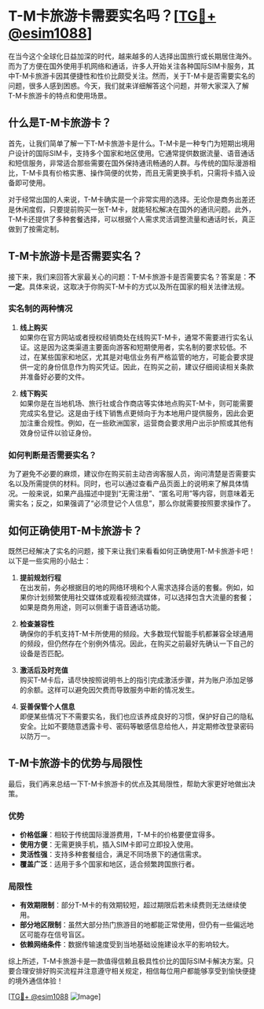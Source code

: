 # T-M卡旅游卡需要实名吗？[[TG💪+ @esim1088](https://t.me/s/esim1088)]

在当今这个全球化日益加深的时代，越来越多的人选择出国旅行或长期居住海外。而为了方便在国外使用手机网络和通话，许多人开始关注各种国际SIM卡服务，其中T-M卡旅游卡因其便捷性和性价比颇受关注。然而，关于T-M卡是否需要实名的问题，很多人感到困惑。今天，我们就来详细解答这个问题，并带大家深入了解T-M卡旅游卡的特点和使用场景。

## 什么是T-M卡旅游卡？

首先，让我们简单了解一下T-M卡旅游卡是什么。T-M卡是一种专门为短期出境用户设计的国际SIM卡，支持多个国家和地区使用。它通常提供数据流量、语音通话和短信服务，非常适合那些需要在国外保持通讯畅通的人群。与传统的国际漫游相比，T-M卡具有价格实惠、操作简便的优势，而且无需更换手机，只需将卡插入设备即可使用。

对于经常出国的人来说，T-M卡确实是一个非常实用的选择。无论你是商务出差还是休闲度假，只要提前购买一张T-M卡，就能轻松解决在国外的通讯问题。此外，T-M卡还提供了多种套餐选择，可以根据个人需求灵活调整流量和通话时长，真正做到了按需定制。

## T-M卡旅游卡是否需要实名？

接下来，我们来回答大家最关心的问题：T-M卡旅游卡是否需要实名？答案是：**不一定**。具体来说，这取决于你购买T-M卡的方式以及所在国家的相关法律法规。

### 实名制的两种情况

1. **线上购买**  
   如果你在官方网站或者授权经销商处在线购买T-M卡，通常不需要进行实名认证。这是因为这类渠道主要面向游客和短期使用者，实名制的要求较低。不过，在某些国家和地区，尤其是对电信业务有严格监管的地方，可能会要求提供一定的身份信息作为购买凭证。因此，在购买之前，建议仔细阅读相关条款并准备好必要的文件。

2. **线下购买**  
   如果你是在当地机场、旅行社或合作商店等实体地点购买T-M卡，则可能需要完成实名登记。这是由于线下销售点更倾向于为本地用户提供服务，因此会更加注重合规性。例如，在一些欧洲国家，运营商会要求用户出示护照或其他有效身份证件以验证身份。

### 如何判断是否需要实名？

为了避免不必要的麻烦，建议你在购买前主动咨询客服人员，询问清楚是否需要实名以及所需提供的材料。同时，也可以通过查看产品页面上的说明来了解具体情况。一般来说，如果产品描述中提到“无需注册”、“匿名可用”等内容，则意味着无需实名；反之，如果强调了“必须登记个人信息”，那么你就需要按照要求操作了。

## 如何正确使用T-M卡旅游卡？

既然已经解决了实名的问题，接下来让我们来看看如何正确使用T-M卡旅游卡吧！以下是一些实用的小贴士：

1. **提前规划行程**  
   在出发前，务必根据目的地的网络环境和个人需求选择合适的套餐。例如，如果你计划频繁使用社交媒体或观看视频流媒体，可以选择包含大流量的套餐；如果是商务用途，则可以侧重于语音通话功能。

2. **检查兼容性**  
   确保你的手机支持T-M卡所使用的频段。大多数现代智能手机都兼容全球通用的频段，但仍然存在个别例外情况。因此，在购买之前最好先确认一下自己的设备是否匹配。

3. **激活后及时充值**  
   购买T-M卡后，请尽快按照说明书上的指引完成激活步骤，并为账户添加足够的余额。这样可以避免因欠费而导致服务中断的情况发生。

4. **妥善保管个人信息**  
   即便某些情况下不需要实名，我们也应该养成良好的习惯，保护好自己的隐私安全。比如不要随意透露卡号、密码等敏感信息给他人，并定期修改登录密码以防万一。

## T-M卡旅游卡的优势与局限性

最后，我们再来总结一下T-M卡旅游卡的优点及其局限性，帮助大家更好地做出决策。

### 优势

- **价格低廉**：相较于传统国际漫游费用，T-M卡的价格要便宜得多。
- **使用方便**：无需更换手机，插入SIM卡即可立即投入使用。
- **灵活性强**：支持多种套餐组合，满足不同场景下的通信需求。
- **覆盖广泛**：适用于多个国家和地区，适合频繁跨国旅行者。

### 局限性

- **有效期限制**：部分T-M卡的有效期较短，超过期限后若未续费则无法继续使用。
- **部分地区限制**：虽然大部分热门旅游目的地都能正常使用，但仍有一些偏远地区可能存在信号盲区。
- **依赖网络条件**：数据传输速度受到当地基础设施建设水平的影响较大。

综上所述，T-M卡旅游卡是一款值得信赖且极具性价比的国际SIM卡解决方案。只要合理安排好购买流程并注意遵守相关规定，相信每位用户都能够享受到愉快便捷的境外通信体验！

[[TG💪+ @esim1088](https://t.me/s/esim1088) ![Image](https://i.postimg.cc/4NQfJmqS/Snipaste-2025-05-13-00-14-12.png)]